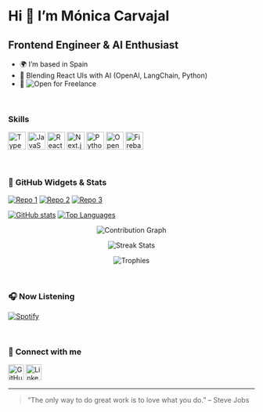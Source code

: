 # Hi 👋 I’m Mónica Carvajal

## Frontend Engineer & AI Enthusiast

- 🌍  I’m based in Spain
- 🧠  Blending React UIs with AI (OpenAI, LangChain, Python)
- 💼  ![Open for Freelance](https://img.shields.io/badge/Open%20for%20Freelance-Yes-green)

<br>

### **Skills**
<p align="left">
  <a href="https://www.typescriptlang.org/" target="_blank"><img src="https://raw.githubusercontent.com/danielcranney/readme-generator/main/public/icons/skills/typescript-colored.svg" width="36" alt="TypeScript" /></a>
  <a href="https://developer.mozilla.org/docs/Web/JavaScript" target="_blank"><img src="https://raw.githubusercontent.com/danielcranney/readme-generator/main/public/icons/skills/javascript-colored.svg" width="36" alt="JavaScript" /></a>
  <a href="https://reactjs.org/" target="_blank"><img src="https://raw.githubusercontent.com/danielcranney/readme-generator/main/public/icons/skills/react-colored.svg" width="36" alt="React" /></a>
  <a href="https://nextjs.org/" target="_blank"><img src="https://raw.githubusercontent.com/danielcranney/readme-generator/main/public/icons/frameworks/nextjs-colored.svg" width="36" alt="Next.js" /></a>
  <a href="https://www.python.org/" target="_blank"><img src="https://raw.githubusercontent.com/danielcranney/readme-generator/main/public/icons/skills/python-colored.svg" width="36" alt="Python" /></a>
  <a href="https://platform.openai.com/" target="_blank"><img src="https://raw.githubusercontent.com/danielcranney/readme-generator/main/public/icons/skills/openai-colored.svg" width="36" alt="OpenAI" /></a>
  <a href="https://firebase.google.com/" target="_blank"><img src="https://raw.githubusercontent.com/danielcranney/readme-generator/main/public/icons/skills/firebase-colored.svg" width="36" alt="Firebase" /></a>
</p>

<br>

### 🚀 **GitHub Widgets & Stats**
<p align="left">
  <a href="https://github.com/monik182/REPO_NAME1"><img src="https://github-readme-stats.vercel.app/api/pin/?username=monik182&repo=REPO_NAME1" alt="Repo 1" /></a>
  <a href="https://github.com/monik182/REPO_NAME2"><img src="https://github-readme-stats.vercel.app/api/pin/?username=monik182&repo=REPO_NAME2" alt="Repo 2" /></a>
  <a href="https://github.com/monik182/REPO_NAME3"><img src="https://github-readme-stats.vercel.app/api/pin/?username=monik182&repo=REPO_NAME3" alt="Repo 3" /></a>
</p>
<p align="left">
  <a href="https://github.com/monik182"><img src="https://github-readme-stats.vercel.app/api?username=monik182&show_icons=true&count_private=true&hide_border=true" alt="GitHub stats" /></a>
  <a href="https://github.com/monik182"><img src="https://github-readme-stats.vercel.app/api/top-langs/?username=monik182&langs_count=10&hide_border=true" alt="Top Languages" /></a>
</p>
<p align="center">
  <img src="https://activity-graph.herokuapp.com/graph?username=monik182&theme=github" alt="Contribution Graph" />
</p>
<p align="center">
  <img src="https://github-readme-streak-stats.herokuapp.com?user=monik182&theme=dark&hide_border=true" alt="Streak Stats" />
</p>
<p align="center">
  <img src="https://github-profile-trophy.vercel.app/?username=monik182&theme=radical&row=1&column=3" alt="Trophies" />
</p>

<br>

### 🎧 **Now Listening**
[![Spotify](https://spotify-github-profile.vercel.app/api/view?uid=YOUR_SPOTIFY_UID&cover_image=true&theme=novatorem&show_offline=true&interchange=false&bar_color_cover=true)](https://github.com/kittinan/spotify-github-profile)

<br>

### 🔗 **Connect with me**
<p align="left">
  <a href="https://github.com/monik182" target="_blank"><img src="https://raw.githubusercontent.com/danielcranney/readme-generator/main/public/icons/socials/github.svg" width="32" alt="GitHub" /></a>
  <a href="https://www.linkedin.com/in/carvajalmonica" target="_blank"><img src="https://raw.githubusercontent.com/danielcranney/readme-generator/main/public/icons/socials/linkedin.svg" width="32" alt="LinkedIn" /></a>
</p>

---

> “The only way to do great work is to love what you do.” – Steve Jobs  

